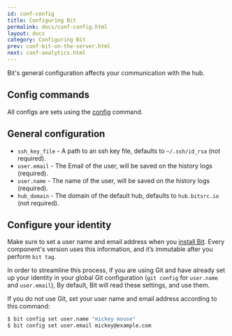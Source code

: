 ```yaml
---
id: conf-config
title: Configuring Bit
permalink: docs/conf-config.html
layout: docs
category: Configuring Bit
prev: conf-bit-on-the-server.html
next: conf-analytics.html
---
```


Bit's general configuration affects your communication with the hub.

## Config commands

All configs are sets using the [config](/docs/cli-config.html) command.

## General configuration

* `ssh_key_file` - A path to an ssh key file, defaults to `~/.ssh/id_rsa` (not required).
* `user.email` - The Email of the user, will be saved on the history logs (required).
* `user.name` - The name of the user, will be saved on the history logs (required).
* `hub_domain` - The domain of the default hub, defaults to `hub.bitsrc.io` (not required).

## Configure your identity

Make sure to set a user name and email address when you [install Bit](/docs/installing-bit.html). Every component's version uses this information, and it’s immutable after you perform `bit tag`.

In order to streamline this process, if you are using Git and have already set up your identity in your global Git configuration (`git config` for `user.name` and `user.email`), By default, Bit will read these settings, and use them.

If you do not use Git, set your user name and email address according to this command:

```bash
$ bit config set user.name "mickey mouse"
$ bit config set user.email mickey@example.com
```
